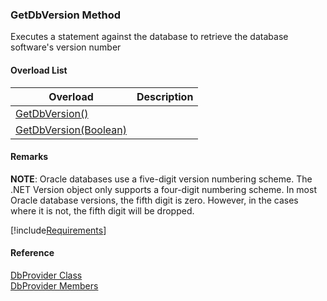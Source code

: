 ﻿### GetDbVersion Method

Executes a statement against the database to retrieve the database software's version number

#### Overload List

| Overload | Description |
| --- | --- |
| [GetDbVersion()](FChoice.Common~FChoice.Common.Data.DbProvider~GetDbVersion().md) |   |
| [GetDbVersion(Boolean)](FChoice.Common~FChoice.Common.Data.DbProvider~GetDbVersion(Boolean).md) |   |

#### Remarks

**NOTE**: Oracle databases use a five-digit version numbering scheme. The .NET Version object only supports a four-digit numbering scheme. In most Oracle database versions, the fifth digit is zero. However, in the cases where it is not, the fifth digit will be dropped.

[!include[Requirements](../partials/requirements.md)]



#### Reference

[DbProvider Class](FChoice.Common~FChoice.Common.Data.DbProvider.md)  
[DbProvider Members](FChoice.Common~FChoice.Common.Data.DbProvider_members.md)